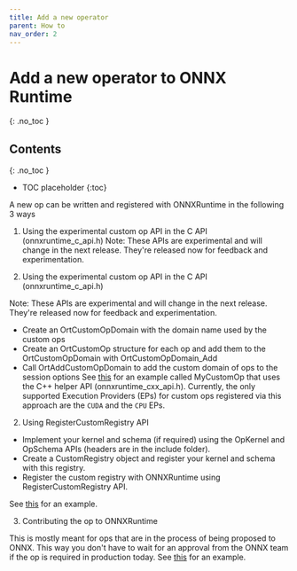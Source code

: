 ```yaml
---
title: Add a new operator
parent: How to
nav_order: 2
---
```


# Add a new operator to ONNX Runtime
{: .no_toc }

## Contents
{: .no_toc }

* TOC placeholder
{:toc}

A new op can be written and registered with ONNXRuntime in the following 3 ways

1. Using the experimental custom op API in the C API (onnxruntime_c_api.h)
Note: These APIs are experimental and will change in the next release. They're released now for feedback and experimentation.

1. Using the experimental custom op API in the C API (onnxruntime_c_api.h)

Note: These APIs are experimental and will change in the next release. They're released now for feedback and experimentation.

* Create an OrtCustomOpDomain with the domain name used by the custom ops
* Create an OrtCustomOp structure for each op and add them to the OrtCustomOpDomain with OrtCustomOpDomain_Add
* Call OrtAddCustomOpDomain to add the custom domain of ops to the session options
See [this](https://github.com/microsoft/onnxruntime/blob/master/onnxruntime/test/shared_lib/test_inference.cc) for an example called MyCustomOp that uses the C++ helper API (onnxruntime_cxx_api.h).
Currently, the only supported Execution Providers (EPs) for custom ops registered via this approach are the `CUDA` and the `CPU` EPs.

2. Using RegisterCustomRegistry API

* Implement your kernel and schema (if required) using the OpKernel and OpSchema APIs (headers are in the include folder).
* Create a CustomRegistry object and register your kernel and schema with this registry.
* Register the custom registry with ONNXRuntime using RegisterCustomRegistry API.

See
[this](https://github.com/microsoft/onnxruntime/blob/master/onnxruntime/test/framework/local_kernel_registry_test.cc) for an example.

3. Contributing the op to ONNXRuntime

This is mostly meant for ops that are in the process of being proposed to ONNX. This way you don't have to wait for an approval from the ONNX team
if the op is required in production today.
See [this](https://github.com/microsoft/onnxruntime/blob/master/onnxruntime/contrib_ops) for an example.
